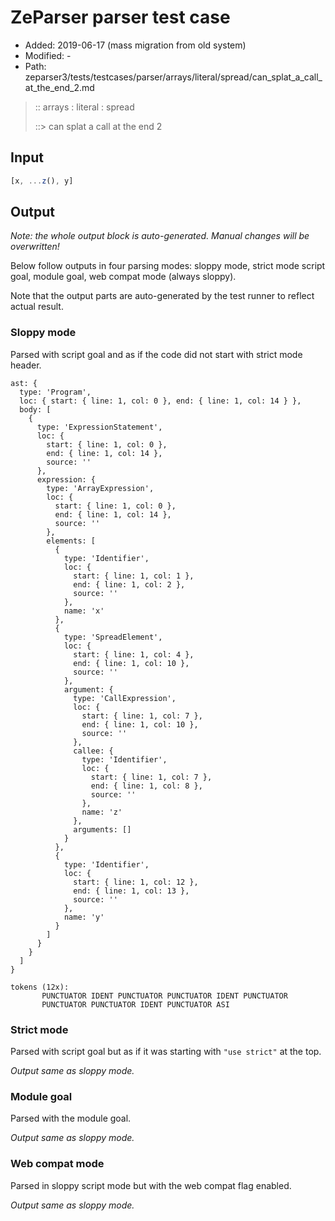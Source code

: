 # ZeParser parser test case

- Added: 2019-06-17 (mass migration from old system)
- Modified: -
- Path: zeparser3/tests/testcases/parser/arrays/literal/spread/can_splat_a_call_at_the_end_2.md

> :: arrays : literal : spread
>
> ::> can splat a call at the end 2

## Input

`````js
[x, ...z(), y]
`````

## Output

_Note: the whole output block is auto-generated. Manual changes will be overwritten!_

Below follow outputs in four parsing modes: sloppy mode, strict mode script goal, module goal, web compat mode (always sloppy).

Note that the output parts are auto-generated by the test runner to reflect actual result.

### Sloppy mode

Parsed with script goal and as if the code did not start with strict mode header.

`````
ast: {
  type: 'Program',
  loc: { start: { line: 1, col: 0 }, end: { line: 1, col: 14 } },
  body: [
    {
      type: 'ExpressionStatement',
      loc: {
        start: { line: 1, col: 0 },
        end: { line: 1, col: 14 },
        source: ''
      },
      expression: {
        type: 'ArrayExpression',
        loc: {
          start: { line: 1, col: 0 },
          end: { line: 1, col: 14 },
          source: ''
        },
        elements: [
          {
            type: 'Identifier',
            loc: {
              start: { line: 1, col: 1 },
              end: { line: 1, col: 2 },
              source: ''
            },
            name: 'x'
          },
          {
            type: 'SpreadElement',
            loc: {
              start: { line: 1, col: 4 },
              end: { line: 1, col: 10 },
              source: ''
            },
            argument: {
              type: 'CallExpression',
              loc: {
                start: { line: 1, col: 7 },
                end: { line: 1, col: 10 },
                source: ''
              },
              callee: {
                type: 'Identifier',
                loc: {
                  start: { line: 1, col: 7 },
                  end: { line: 1, col: 8 },
                  source: ''
                },
                name: 'z'
              },
              arguments: []
            }
          },
          {
            type: 'Identifier',
            loc: {
              start: { line: 1, col: 12 },
              end: { line: 1, col: 13 },
              source: ''
            },
            name: 'y'
          }
        ]
      }
    }
  ]
}

tokens (12x):
       PUNCTUATOR IDENT PUNCTUATOR PUNCTUATOR IDENT PUNCTUATOR
       PUNCTUATOR PUNCTUATOR IDENT PUNCTUATOR ASI
`````

### Strict mode

Parsed with script goal but as if it was starting with `"use strict"` at the top.

_Output same as sloppy mode._

### Module goal

Parsed with the module goal.

_Output same as sloppy mode._

### Web compat mode

Parsed in sloppy script mode but with the web compat flag enabled.

_Output same as sloppy mode._
